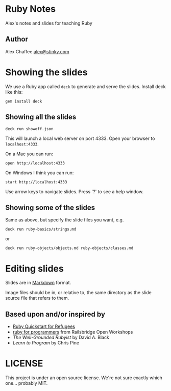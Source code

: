# Ruby Notes

Alex's notes and slides for teaching Ruby

## Author

Alex Chaffee <alex@stinky.com>

# Showing the slides

We use a Ruby app called `deck` to generate and serve the slides. Install deck like this:

    gem install deck

## Showing all the slides

    deck run showoff.json
    
This will launch a local web server on port 4333. Open your browser to `localhost:4333`. 

On a Mac you can run:

    open http://localhost:4333

On Windows I think you can run:

    start http://localhost:4333

Use arrow keys to navigate slides. Press '?' to see a help window.

## Showing some of the slides

Same as above, but specify the slide files you want, e.g.

    deck run ruby-basics/strings.md

or 

    deck run ruby-objects/objects.md ruby-objects/classes.md


# Editing slides

Slides are in [Markdown](http://daringfireball.net/projects/markdown/syntax) format.

Image files should be in, or relative to, the same directory as the slide source file that refers to them.

<!--
# Printing slides

Try this: first `gem install pdfkit`, then visit

    http://localhost:9090/pdf

but I make no guarantees!
-->

## Based upon and/or inspired by

* [Ruby Quickstart for Refugees](https://gist.github.com/190567)
* [ruby for programmers]() from Railsbridge Open Workshops
* _The Well-Grounded Rubyist_ by David A. Black
* _Learn to Program_ by Chris Pine

# LICENSE

This project is under an open source license. We're not sure exactly which one... probably MIT.
